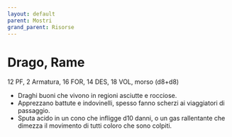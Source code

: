 ```yaml
---
layout: default
parent: Mostri
grand_parent: Risorse
---
```


# Drago, Rame

12 PF, 2 Armatura, 16 FOR, 14 DES, 18 VOL, morso (d8+d8)

- Draghi buoni che vivono in regioni asciutte e rocciose.
- Apprezzano battute e indovinelli, spesso fanno scherzi ai viaggiatori di passaggio.
- Sputa acido in un cono che infligge d10 danni, o un gas rallentante che dimezza il movimento di tutti coloro che sono colpiti.